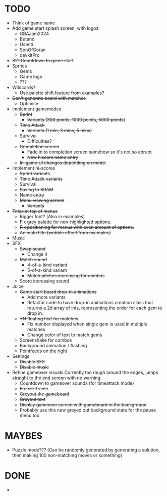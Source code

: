 # TODO
* Think of game name
* Add game start splash screen, with logos:
    * GBAJam2024
    * Butano
    * Usenti
    * SonOfGoran
    * devkitPro
* ~~321 Countdown to game start~~
* Sprites
    * Gems
    * Game logo
    * ???
* Wildcards?
    * Use palette shift feature from examples?
* ~~Don't generate board with matches~~
    * Optimise
* Implement gamemodes
    * ~~Sprint~~
        * ~~Variants (300 points, 1000 points, 5000 points)~~
    * ~~Time Attack~~
        * ~~Variants (1 min, 3 mins, 5 mins)~~
    * Survival
        * Difficulties?
    * ~~Completion screen~~
        * Fade in to completion screen somehow so it's not so abrubt
        * ~~New hiscore name entry~~
    * ~~In-game UI changes depending on mode.~~
* Implement hi-scores
    * ~~Sprint variants~~
    * ~~Time Attack variants~~
    * Survival
    * ~~Saving to SRAM~~
    * ~~Name entry~~
    * ~~Menu viewing screen~~
        * ~~Variants~~
* ~~Titles at top of menus~~
    * Bigger font? (Also in examples)
    * Fix grey palette for non-highlighted options.
    * ~~Fix positioning for menus with even amount of options.~~
    * ~~Animate title (wobble effect from examples)~~
* Music
* SFX
    * ~~Swap sound~~
        * Change it
    * ~~Match sound~~
        * 4-of-a-kind variant
        * 5-of-a-kind variant
        * ~~Match pitches increasing for combos~~
    * Score increasing sound
* Juice
    * ~~Game start board drop-in animations~~
        * Add more variants
        * Refactor code to have drop-in animations creation class that returns a 2d array of ints, representing the order for each gem to drop in.
    * ~~+N floating text for matches~~
        * Fix number displayed when single gem is used in multiple matches
        * Change color of text to match gems
    * Screenshake for combos
    * Background animation / flashing
    * Pointfeeds on the right
* Settings
    * ~~Disable SFX~~
    * ~~Disable music~~
* Refine gameover visuals
    Currently too rough around the edges, jumps straight to the end screen with no warning.
    * Countdown to gameover sounds (for timeattack mode)
    * ~~Freeze-frame~~
    * ~~Greyout the gameboard~~
    * ~~Greyout text~~
    * ~~Display gameover screen with gameboard in the background~~
    * Probably use this new greyed out background state for the pause menu too.

# MAYBES
* Puzzle mode??? (Can be randomly generated by generating a solution, then making 100 non-matching moves or something)

# DONE
* 